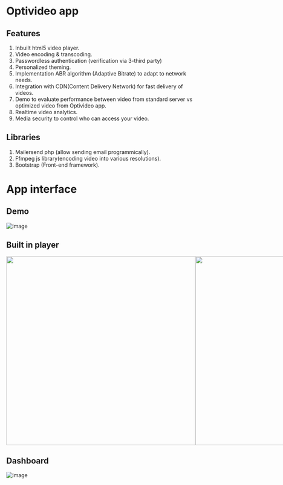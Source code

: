 # Optivideo app
## Features
1. Inbuilt html5 video player.
2. Video encoding & transcoding.
3. Passwordless authentication (verification via 3-third party)
4. Personalized theming.
5. Implementation ABR algorithm (Adaptive Bitrate) to adapt to network needs.
6. Integration with CDN(Content Delivery Network) for fast delivery of videos.
7. Demo to evaluate performance between video from standard server vs optimized video from Optivideo app.
8. Realtime video analytics.
9. Media security to control who can access your video.

 ## Libraries
 1. Mailersend php (allow sending email programmically).
 2. Ffmpeg js library(encoding video into various resolutions).
 3. Bootstrap (Front-end framework).

 # App interface

 ## Demo
 ![image](https://github.com/Bornmajor/optivideo/assets/98744068/e0f84fce-b6c3-414c-a720-61c3a116243c)

 ## Built in player

 <div style="display:flex;">
 <img src="https://github.com/Bornmajor/optivideo/assets/98744068/5dd6ae13-1714-4f4e-b8ac-8649994dd7d8" width="500px"/>
 <img src="https://github.com/Bornmajor/optivideo/assets/98744068/db3d5643-a794-48de-b4e7-13ccd27e1599" width="500px"/>
 </div>






 ## Dashboard
 ![image](https://github.com/Bornmajor/optivideo/assets/98744068/b00dc721-c3fe-412d-9f07-df9fc0c16ca5)



